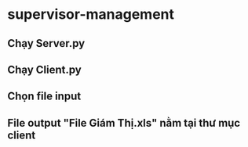 # supervisor-management
## Chạy Server.py
## Chạy Client.py
## Chọn file input
## File output "File Giám Thị.xls" nằm tại thư mục client
